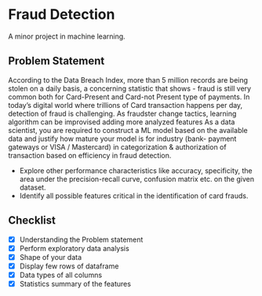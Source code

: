 # Fraud Detection
A minor project in machine learning.
## Problem Statement
According to the Data Breach Index, more than 5 million records are being stolen on a daily
basis, a concerning statistic that shows - fraud is still very common both for Card-Present and
Card-not Present type of payments.
In today’s digital world where trillions of Card transaction happens per day, detection of fraud
is challenging. As fraudster change tactics, learning algorithm can be improvised adding more
analyzed features
As a data scientist, you are required to construct a ML model based on the available data and
justify how mature your model is for industry (bank- payment gateways or VISA / Mastercard)
in categorization & authorization of transaction based on efficiency in fraud detection.
- Explore other performance characteristics like accuracy, specificity, the area under the
precision-recall curve, confusion matrix etc. on the given dataset.
- Identify all possible features critical in the identification of card frauds.

## Checklist
- [X] Understanding the Problem statement
- [X] Perform exploratory data analysis
- [X] Shape of your data
- [X] Display few rows of dataframe
- [X] Data types of all columns
- [X] Statistics summary of the features
